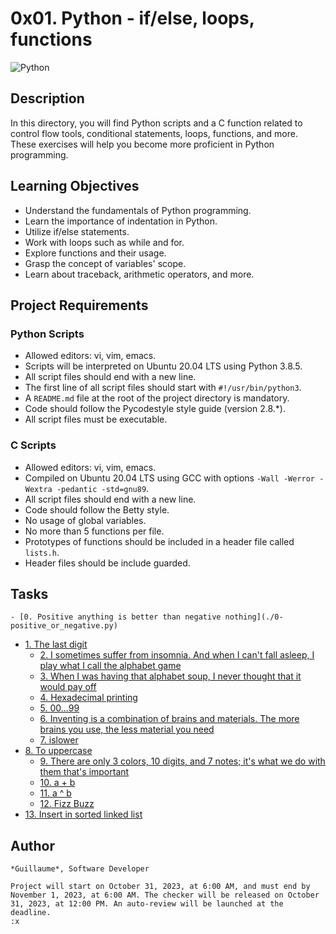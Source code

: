 # 0x01. Python - if/else, loops, functions

![Python](https://img.shields.io/badge/python-v3.8-blue)

## Description
In this directory, you will find Python scripts and a C function related to control flow tools, conditional statements, loops, functions, and more. These exercises will help you become more proficient in Python programming.

## Learning Objectives
- Understand the fundamentals of Python programming.
- Learn the importance of indentation in Python.
- Utilize if/else statements.
- Work with loops such as while and for.
- Explore functions and their usage.
- Grasp the concept of variables' scope.
- Learn about traceback, arithmetic operators, and more.

## Project Requirements
### Python Scripts
- Allowed editors: vi, vim, emacs.
- Scripts will be interpreted on Ubuntu 20.04 LTS using Python 3.8.5.
- All script files should end with a new line.
- The first line of all script files should start with `#!/usr/bin/python3`.
- A `README.md` file at the root of the project directory is mandatory.
- Code should follow the Pycodestyle style guide (version 2.8.*).
- All script files must be executable.

### C Scripts
- Allowed editors: vi, vim, emacs.
- Compiled on Ubuntu 20.04 LTS using GCC with options `-Wall -Werror -Wextra -pedantic -std=gnu89`.
- All script files should end with a new line.
- Code should follow the Betty style.
- No usage of global variables.
- No more than 5 functions per file.
- Prototypes of functions should be included in a header file called `lists.h`.
- Header files should be include guarded.

## Tasks
	- [0. Positive anything is better than negative nothing](./0-positive_or_negative.py)
- [1. The last digit](./1-last_digit.py)
	- [2. I sometimes suffer from insomnia. And when I can't fall asleep, I play what I call the alphabet game](./2-print_alphabet.py)
	- [3. When I was having that alphabet soup, I never thought that it would pay off](./3-print_alphabt.py)
	- [4. Hexadecimal printing](./4-print_hexa.py)
	- [5. 00...99](./5-print_comb2.py)
	- [6. Inventing is a combination of brains and materials. The more brains you use, the less material you need](./6-print_comb3.py)
	- [7. islower](./7-islower.py)
- [8. To uppercase](./8-uppercase.py)
	- [9. There are only 3 colors, 10 digits, and 7 notes; it's what we do with them that's important](./9-print_last_digit.py)
	- [10. a + b](./10-add.py)
	- [11. a ^ b](./11-pow.py)
	- [12. Fizz Buzz](./12-fizzbuzz.py)
- [13. Insert in sorted linked list](./13-insert_number.c)

## Author
	*Guillaume*, Software Developer

	Project will start on October 31, 2023, at 6:00 AM, and must end by November 1, 2023, at 6:00 AM. The checker will be released on October 31, 2023, at 12:00 PM. An auto-review will be launched at the deadline.
	:x
